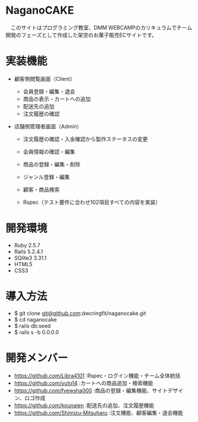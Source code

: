 # NaganoCAKE
　このサイトはプログラミング教室、DMM WEBCAMPのカリキュラムでチーム開発のフェーズとして作成した架空のお菓子販売ECサイトです。

# 実装機能
- 顧客側閲覧画面（Client）
  - 会員登録・編集・退会
  - 商品の表示・カートへの追加
  - 配送先の追加
  - 注文履歴の確認

- 店舗側管理者画面（Admin）
  - 注文履歴の確認・入金確認から製作ステータスの変更
  - 会員情報の確認・編集
  - 商品の登録・編集・削除
  - ジャンル登録・編集
  - 顧客・商品検索

  - Rspec（テスト要件に合わせ102項目すべての内容を実装）

# 開発環境
- Ruby 2.5.7
- Rails 5.2.4.1
- SQlite3 3.31.1
- HTML5
- CSS3

# 導入方法
- $ git clone git@github.com:dwcringfit/naganocake.git
- $ cd naganocake
- $ rails db:seed
- $ rails s -b 0.0.0.0

# 開発メンバー
- https://github.com/Libra4101 :Rspec・ログイン機能・チーム全体統括
- https://github.com/yuto14 :カートへの商品追加・検索機能
- https://github.com/fyewsha000 :商品の登録・編集機能、サイトデザイン、ロゴ作成
- https://github.com/kounaien :配送先の追加、注文履歴機能
- https://github.com/Shimizu-Mitsuharu :注文機能、顧客編集・退会機能